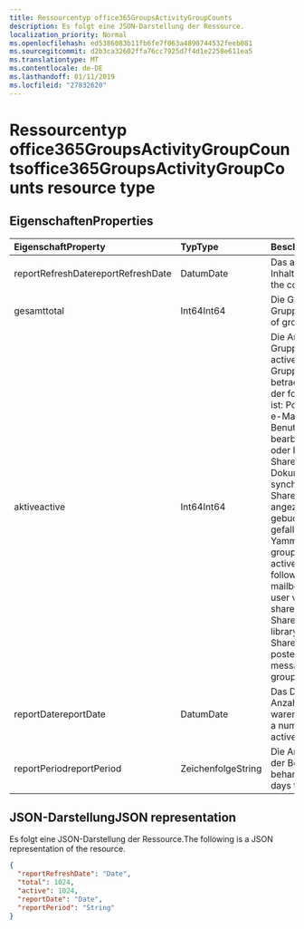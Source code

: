 ```yaml
---
title: Ressourcentyp office365GroupsActivityGroupCounts
description: Es folgt eine JSON-Darstellung der Ressource.
localization_priority: Normal
ms.openlocfilehash: ed5386083b11fb6fe7f063a4890744532feeb081
ms.sourcegitcommit: d2b3ca32602ffa76cc7925d7f4d1e2258e611ea5
ms.translationtype: MT
ms.contentlocale: de-DE
ms.lasthandoff: 01/11/2019
ms.locfileid: "27832620"
---
```

# <a name="office365groupsactivitygroupcounts-resource-type"></a><span data-ttu-id="582f7-103">Ressourcentyp office365GroupsActivityGroupCounts</span><span class="sxs-lookup"><span data-stu-id="582f7-103">office365GroupsActivityGroupCounts resource type</span></span>

## <a name="properties"></a><span data-ttu-id="582f7-104">Eigenschaften</span><span class="sxs-lookup"><span data-stu-id="582f7-104">Properties</span></span>

| <span data-ttu-id="582f7-105">Eigenschaft</span><span class="sxs-lookup"><span data-stu-id="582f7-105">Property</span></span>          | <span data-ttu-id="582f7-106">Typ</span><span class="sxs-lookup"><span data-stu-id="582f7-106">Type</span></span>   | <span data-ttu-id="582f7-107">Beschreibung</span><span class="sxs-lookup"><span data-stu-id="582f7-107">Description</span></span>                              |
| :---------------- | :----- | ---------------------------------------- |
| <span data-ttu-id="582f7-108">reportRefreshDate</span><span class="sxs-lookup"><span data-stu-id="582f7-108">reportRefreshDate</span></span> | <span data-ttu-id="582f7-109">Datum</span><span class="sxs-lookup"><span data-stu-id="582f7-109">Date</span></span>   | <span data-ttu-id="582f7-110">Das aktuelle Datum des Inhalts.</span><span class="sxs-lookup"><span data-stu-id="582f7-110">The latest date of the content.</span></span>          |
| <span data-ttu-id="582f7-111">gesamt</span><span class="sxs-lookup"><span data-stu-id="582f7-111">total</span></span>             | <span data-ttu-id="582f7-112">Int64</span><span class="sxs-lookup"><span data-stu-id="582f7-112">Int64</span></span>  | <span data-ttu-id="582f7-113">Die Gesamtzahl der Gruppen.</span><span class="sxs-lookup"><span data-stu-id="582f7-113">The total number of groups.</span></span>              |
| <span data-ttu-id="582f7-114">aktive</span><span class="sxs-lookup"><span data-stu-id="582f7-114">active</span></span>            | <span data-ttu-id="582f7-115">Int64</span><span class="sxs-lookup"><span data-stu-id="582f7-115">Int64</span></span>  | <span data-ttu-id="582f7-116">Die Anzahl der aktiven Gruppen.</span><span class="sxs-lookup"><span data-stu-id="582f7-116">The number of active groups.</span></span> <span data-ttu-id="582f7-117">Eine Gruppe wird als aktiv betrachtet, wenn eines der folgenden aufgetreten ist: Postfach empfangene e-Mails; gruppieren Benutzer angezeigt, bearbeitet, freigegebene oder Dateien in SharePoint-Dokumentbibliothek synchronisiert; SharePoint-Seiten angezeigt; Benutzer gebucht, lesen oder gefallen Nachrichten in Yammer-Gruppen.</span><span class="sxs-lookup"><span data-stu-id="582f7-117">A group is considered active if any of the following occurred: group mailbox received email; user viewed, edited, shared, or synced files in SharePoint document library; user viewed SharePoint pages; user posted, read, or liked messages in Yammer groups.</span></span> |
| <span data-ttu-id="582f7-118">reportDate</span><span class="sxs-lookup"><span data-stu-id="582f7-118">reportDate</span></span>        | <span data-ttu-id="582f7-119">Datum</span><span class="sxs-lookup"><span data-stu-id="582f7-119">Date</span></span>   | <span data-ttu-id="582f7-120">Das Datum, an dem eine Anzahl von Gruppen aktiv waren.</span><span class="sxs-lookup"><span data-stu-id="582f7-120">The date on which a number of groups were active.</span></span> |
| <span data-ttu-id="582f7-121">reportPeriod</span><span class="sxs-lookup"><span data-stu-id="582f7-121">reportPeriod</span></span>      | <span data-ttu-id="582f7-122">Zeichenfolge</span><span class="sxs-lookup"><span data-stu-id="582f7-122">String</span></span> | <span data-ttu-id="582f7-123">Die Anzahl der Tage, die der Bericht wird behandelt.</span><span class="sxs-lookup"><span data-stu-id="582f7-123">The number of days the report covers.</span></span>    |

## <a name="json-representation"></a><span data-ttu-id="582f7-124">JSON-Darstellung</span><span class="sxs-lookup"><span data-stu-id="582f7-124">JSON representation</span></span>

<span data-ttu-id="582f7-125">Es folgt eine JSON-Darstellung der Ressource.</span><span class="sxs-lookup"><span data-stu-id="582f7-125">The following is a JSON representation of the resource.</span></span>

<!-- {
  "blockType": "resource",
  "@odata.type": "microsoft.graph.office365GroupsActivityGroupCounts"
} -->

```json
{
  "reportRefreshDate": "Date", 
  "total": 1024, 
  "active": 1024, 
  "reportDate": "Date", 
  "reportPeriod": "String"
}
```
